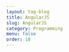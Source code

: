```yaml
---
layout: tag-blog
title: AngularJS
slug: AngularJS
category: Programming
menu: false
order: 10
---
```

